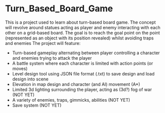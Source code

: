 # Turn_Based_Board_Game

This is a project used to learn about turn-based board game.
The concept will revolve around statues acting as player and enemy interacting with each other on a grid-based board.
The goal is to reach the goal point on the point (represented as an object with its position revealed) whilst avoiding traps and enemies
The project will feature:
+ Turn-based gameplay alternating between player controlling a character and enemies trying to attack the player
+ A battle system where each character is limited with action points (or moves)
+ Level design tool using JSON file format (.txt) to save design and load design into scene
+ Elevation in map design and character (and AI) movement (A*)
+ Limited 3d lighting surrounding the player, acting as (3d?) fog of war (NOT YET)
+ A variety of enemies, traps, gimmicks, abilities  (NOT YET)
+ Save system  (NOT YET)